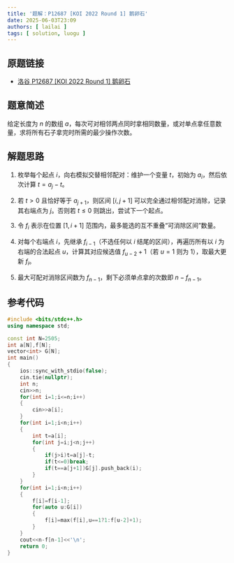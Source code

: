 ```yaml
---
title: '题解：P12687 [KOI 2022 Round 1] 鹅卵石'
date: 2025-06-03T23:09
authors: [ lailai ]
tags: [ solution, luogu ]
---
```


## 原题链接

- [洛谷 P12687 [KOI 2022 Round 1] 鹅卵石](https://www.luogu.com.cn/problem/P12687)

<!-- truncate -->

## 题意简述

给定长度为 $n$ 的数组 $a$，每次可对相邻两点同时拿相同数量，或对单点拿任意数量，求将所有石子拿完时所需的最少操作次数。

## 解题思路

1. 枚举每个起点 $i$，向右模拟交替相邻配对：维护一个变量 $t$，初始为 $a_i$，然后依次计算 $t=a_j-t$。

2. 若 $t>0$ 且恰好等于 $a_{j+1}$，则区间 $[i,j+1]$ 可以完全通过相邻配对消除，记录其右端点为 $j$。否则若 $t\le 0$ 则跳出，尝试下一个起点。

3. 令 $f_i$ 表示在位置 $[1,i+1]$ 范围内，最多能选的互不重叠“可消除区间”数量。

4. 对每个右端点 $i$，先继承 $f_{i-1}$（不选任何以 $i$ 结尾的区间），再遍历所有以 $i$ 为右端的合法起点 $u$，计算其对应候选值 $f_{u-2}+1$（若 $u=1$ 则为 $1$），取最大更新 $f_i$。

5. 最大可配对消除区间数为 $f_{n-1}$，剩下必须单点拿的次数即 $n-f_{n-1}$。

## 参考代码

```cpp
#include <bits/stdc++.h>
using namespace std;

const int N=2505;
int a[N],f[N];
vector<int> G[N];
int main()
{
	ios::sync_with_stdio(false);
	cin.tie(nullptr);
	int n;
	cin>>n;
	for(int i=1;i<=n;i++)
	{
		cin>>a[i];
	}
	for(int i=1;i<n;i++)
	{
		int t=a[i];
		for(int j=i;j<n;j++)
		{
			if(j>i)t=a[j]-t;
			if(t<=0)break;
			if(t==a[j+1])G[j].push_back(i);
		}
	}
	for(int i=1;i<n;i++)
	{
		f[i]=f[i-1];
		for(auto u:G[i])
		{
			f[i]=max(f[i],u==1?1:f[u-2]+1);
		}
	}
	cout<<n-f[n-1]<<'\n';
	return 0;
}
```

